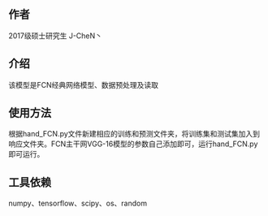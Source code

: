 ## 作者
2017级硕士研究生 J-CheN丶 

## 介绍
该模型是FCN经典网络模型、数据预处理及读取

## 使用方法
根据hand_FCN.py文件新建相应的训练和预测文件夹，将训练集和测试集加入到响应文件夹。FCN主干网VGG-16模型的参数自己添加即可，运行hand_FCN.py即可运行。

## 工具依赖
numpy、tensorflow、scipy、os、random
